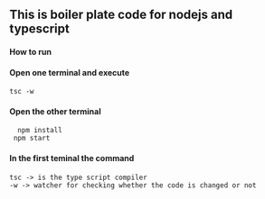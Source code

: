 ## This is boiler plate code for nodejs and typescript

#### How to run 
#### Open one terminal and execute
```
tsc -w  
```

#### Open the other terminal
```
  npm install 
 npm start

```
#### In the first teminal the command 
```
tsc -> is the type script compiler
-w -> watcher for checking whether the code is changed or not
```
